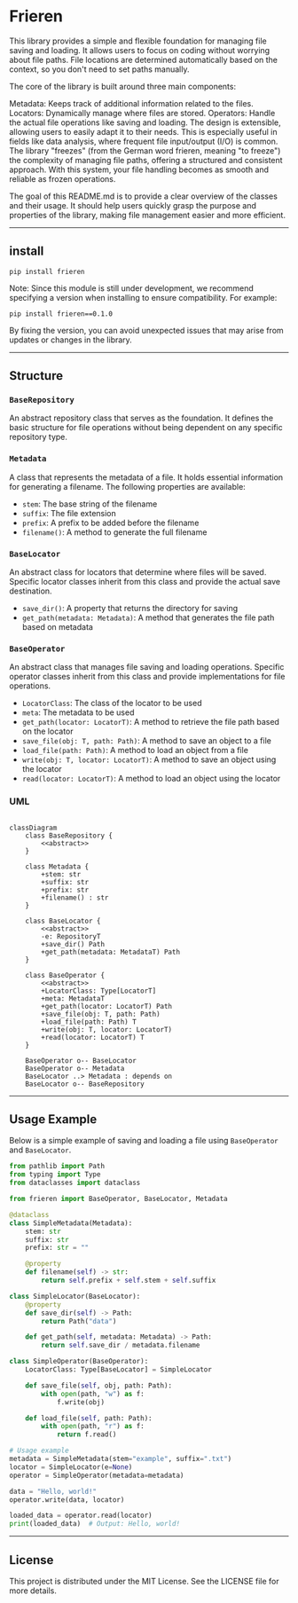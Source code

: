 # Frieren

This library provides a simple and flexible foundation for managing file saving and loading. It allows users to focus on coding without worrying about file paths. File locations are determined automatically based on the context, so you don't need to set paths manually.

The core of the library is built around three main components:

Metadata: Keeps track of additional information related to the files.
Locators: Dynamically manage where files are stored.
Operators: Handle the actual file operations like saving and loading.
The design is extensible, allowing users to easily adapt it to their needs. This is especially useful in fields like data analysis, where frequent file input/output (I/O) is common. The library "freezes" (from the German word frieren, meaning "to freeze") the complexity of managing file paths, offering a structured and consistent approach. With this system, your file handling becomes as smooth and reliable as frozen operations.

The goal of this README.md is to provide a clear overview of the classes and their usage. It should help users quickly grasp the purpose and properties of the library, making file management easier and more efficient.


<hr>

## install

```shell
pip install frieren
```

Note: Since this module is still under development, we recommend specifying a version when installing to ensure compatibility. For example:

```shell
pip install frieren==0.1.0
```

By fixing the version, you can avoid unexpected issues that may arise from updates or changes in the library.

<hr>


## Structure

### `BaseRepository`
An abstract repository class that serves as the foundation. It defines the basic structure for file operations without being dependent on any specific repository type.

### `Metadata`
A class that represents the metadata of a file. It holds essential information for generating a filename. The following properties are available:

- `stem`: The base string of the filename
- `suffix`: The file extension
- `prefix`: A prefix to be added before the filename
- `filename()`: A method to generate the full filename

### `BaseLocator`
An abstract class for locators that determine where files will be saved. Specific locator classes inherit from this class and provide the actual save destination.

- `save_dir()`: A property that returns the directory for saving
- `get_path(metadata: Metadata)`: A method that generates the file path based on metadata

### `BaseOperator`
An abstract class that manages file saving and loading operations. Specific operator classes inherit from this class and provide implementations for file operations.

- `LocatorClass`: The class of the locator to be used
- `meta`: The metadata to be used
- `get_path(locator: LocatorT)`: A method to retrieve the file path based on the locator
- `save_file(obj: T, path: Path)`: A method to save an object to a file
- `load_file(path: Path)`: A method to load an object from a file
- `write(obj: T, locator: LocatorT)`: A method to save an object using the locator
- `read(locator: LocatorT)`: A method to load an object using the locator


### UML

```mermaid

classDiagram
    class BaseRepository {
        <<abstract>>
    }
    
    class Metadata {
        +stem: str
        +suffix: str
        +prefix: str
        +filename() : str
    }
    
    class BaseLocator {
        <<abstract>>
        -e: RepositoryT
        +save_dir() Path
        +get_path(metadata: MetadataT) Path
    }
    
    class BaseOperator {
        <<abstract>>
        +LocatorClass: Type[LocatorT]
        +meta: MetadataT
        +get_path(locator: LocatorT) Path
        +save_file(obj: T, path: Path)
        +load_file(path: Path) T
        +write(obj: T, locator: LocatorT)
        +read(locator: LocatorT) T
    }
    
    BaseOperator o-- BaseLocator
    BaseOperator o-- Metadata
    BaseLocator ..> Metadata : depends on
    BaseLocator o-- BaseRepository
```


<hr>


## Usage Example

Below is a simple example of saving and loading a file using `BaseOperator` and `BaseLocator`.

```python
from pathlib import Path
from typing import Type
from dataclasses import dataclass

from frieren import BaseOperator, BaseLocator, Metadata

@dataclass
class SimpleMetadata(Metadata):
    stem: str
    suffix: str
    prefix: str = ""

    @property
    def filename(self) -> str:
        return self.prefix + self.stem + self.suffix

class SimpleLocator(BaseLocator):
    @property
    def save_dir(self) -> Path:
        return Path("data")

    def get_path(self, metadata: Metadata) -> Path:
        return self.save_dir / metadata.filename

class SimpleOperator(BaseOperator):
    LocatorClass: Type[BaseLocator] = SimpleLocator

    def save_file(self, obj, path: Path):
        with open(path, "w") as f:
            f.write(obj)

    def load_file(self, path: Path):
        with open(path, "r") as f:
            return f.read()

# Usage example
metadata = SimpleMetadata(stem="example", suffix=".txt")
locator = SimpleLocator(e=None)
operator = SimpleOperator(metadata=metadata)

data = "Hello, world!"
operator.write(data, locator)

loaded_data = operator.read(locator)
print(loaded_data)  # Output: Hello, world!
```


<hr>


## License

This project is distributed under the MIT License. See the LICENSE file for more details.
